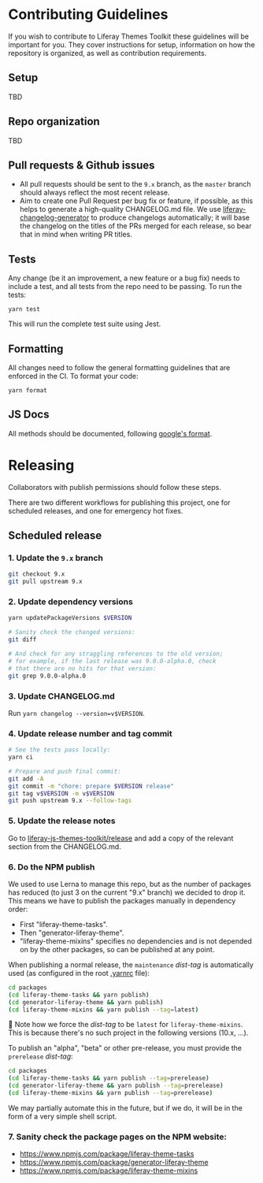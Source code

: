 # Contributing Guidelines

If you wish to contribute to Liferay Themes Toolkit these guidelines will be important for you. They cover instructions for setup, information on how the repository is organized, as well as contribution requirements.

## Setup

TBD

## Repo organization

TBD

## Pull requests & Github issues

-   All pull requests should be sent to the `9.x` branch, as the `master` branch should always reflect the most recent release.
-   Aim to create one Pull Request per bug fix or feature, if possible, as this helps to generate a high-quality CHANGELOG.md file. We use [liferay-changelog-generator](https://github.com/liferay/liferay-npm-tools/tree/master/packages/liferay-changelog-generator) to produce changelogs automatically; it will base the changelog on the titles of the PRs merged for each release, so bear that in mind when writing PR titles.

## Tests

Any change (be it an improvement, a new feature or a bug fix) needs to include a test, and all tests from the repo need to be passing. To run the tests:

```
yarn test
```

This will run the complete test suite using Jest.

## Formatting

All changes need to follow the general formatting guidelines that are enforced in the CI. To format your code:

```
yarn format
```

## JS Docs

All methods should be documented, following [google's format](https://github.com/google/closure-compiler/wiki/Annotating-JavaScript-for-the-Closure-Compiler).

# Releasing

Collaborators with publish permissions should follow these steps.

There are two different workflows for publishing this project, one for scheduled releases, and one for emergency hot fixes.

## Scheduled release

### 1. Update the `9.x` branch

```sh
git checkout 9.x
git pull upstream 9.x
```

### 2. Update dependency versions

```sh
yarn updatePackageVersions $VERSION

# Sanity check the changed versions:
git diff

# And check for any straggling references to the old version;
# for example, if the last release was 9.0.0-alpha.0, check
# that there are no hits for that version:
git grep 9.0.0-alpha.0
```

### 3. Update CHANGELOG.md

Run `yarn changelog --version=v$VERSION`.

### 4. Update release number and tag commit

```sh
# See the tests pass locally:
yarn ci

# Prepare and push final commit:
git add -A
git commit -m "chore: prepare $VERSION release"
git tag v$VERSION -m v$VERSION
git push upstream 9.x --follow-tags
```

### 5. Update the release notes

Go to [liferay-js-themes-toolkit/release](https://github.com/liferay/liferay-js-themes-toolkit/releases) and add a copy of the relevant section from the CHANGELOG.md.

### 6. Do the NPM publish

We used to use Lerna to manage this repo, but as the number of packages has reduced (to just 3 on the current "9.x" branch) we decided to drop it. This means we have to publish the packages manually in dependency order:

-   First "liferay-theme-tasks".
-   Then "generator-liferay-theme".
-   "liferay-theme-mixins" specifies no dependencies and is not depended on by the other packages, so can be published at any point.

When publishing a normal release, the `maintenance` _dist-tag_ is automatically used (as configured in the root [.yarnrc](https://github.com/liferay/liferay-js-themes-toolkit/blob/9.x/.yarnrc) file):

```sh
cd packages
(cd liferay-theme-tasks && yarn publish)
(cd generator-liferay-theme && yarn publish)
(cd liferay-theme-mixins && yarn publish --tag=latest)
```

👀 Note how we force the _dist-tag_ to be `latest` for `liferay-theme-mixins`. This is because there's no such project in the following versions (10.x, ...).

To publish an "alpha", "beta" or other pre-release, you must provide the `prerelease` _dist-tag_:

```sh
cd packages
(cd liferay-theme-tasks && yarn publish --tag=prerelease)
(cd generator-liferay-theme && yarn publish --tag=prerelease)
(cd liferay-theme-mixins && yarn publish --tag=prerelease)
```

We may partially automate this in the future, but if we do, it will be in the form of a very simple shell script.

### 7. Sanity check the package pages on the NPM website:

-   https://www.npmjs.com/package/liferay-theme-tasks
-   https://www.npmjs.com/package/generator-liferay-theme
-   https://www.npmjs.com/package/liferay-theme-mixins
